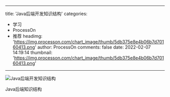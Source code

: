 
---
title: 'Java后端开发知识结构'
categories: 
 - 学习
 - ProcessOn
 - 推荐
headimg: 'https://img.processon.com/chart_image/thumb/5db375e8e4b06b7d70160413.png'
author: ProcessOn
comments: false
date: 2022-02-07 14:19:14
thumbnail: 'https://img.processon.com/chart_image/thumb/5db375e8e4b06b7d70160413.png'
---

<div>   
<img class="thumb" alt="Java后端开发知识结构" src="https://img.processon.com/chart_image/thumb/5db375e8e4b06b7d70160413.png" referrerpolicy="no-referrer">
<p>Java后端知识结构</p>  
</div>
            